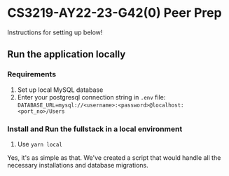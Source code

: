 # CS3219-AY22-23-G42(0) Peer Prep

Instructions for setting up below!

## Run the application locally

### Requirements

1. Set up local MySQL database
2. Enter your postgresql connection string in `.env` file:
   `DATABASE_URL=mysql://<username>:<password>@localhost:<port_no>/Users`

### Install and Run the fullstack in a local environment

1. Use `yarn local`

Yes, it's as simple as that. We've created a script that would handle all the necessary installations and database migrations.
